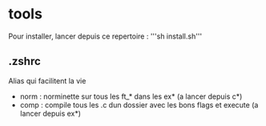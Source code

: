 # tools
Pour installer, lancer depuis ce repertoire :
'''sh install.sh'''

## .zshrc
Alias qui facilitent la vie
- norm : norminette sur tous les ft_* dans les ex* (a lancer depuis c*)
- comp : compile tous les .c dun dossier avec les bons flags et execute (a lancer depuis ex*)

